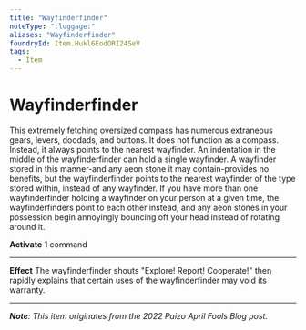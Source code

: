 ```yaml
---
title: "Wayfinderfinder"
noteType: ":luggage:"
aliases: "Wayfinderfinder"
foundryId: Item.Hukl6EodORI24SeV
tags:
  - Item
---
```


# Wayfinderfinder

This extremely fetching oversized compass has numerous extraneous gears, levers, doodads, and buttons. It does not function as a compass. Instead, it always points to the nearest wayfinder. An indentation in the middle of the wayfinderfinder can hold a single wayfinder. A wayfinder stored in this manner-and any aeon stone it may contain-provides no benefits, but the wayfinderfinder points to the nearest wayfinder of the type stored within, instead of any wayfinder. If you have more than one wayfinderfinder holding a wayfinder on your person at a given time, the wayfinderfinders point to each other instead, and any aeon stones in your possession begin annoyingly bouncing off your head instead of rotating around it.

**Activate** 1 command

* * *

**Effect** The wayfinderfinder shouts "Explore! Report! Cooperate!" then rapidly explains that certain uses of the wayfinderfinder may void its warranty.

* * *

_**Note**: This item originates from the 2022 Paizo April Fools Blog post._
